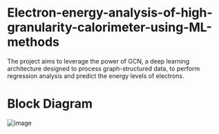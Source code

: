 # Electron-energy-analysis-of-high-granularity-calorimeter-using-ML-methods
The project aims to leverage the power of GCN, a deep learning architecture designed to process graph-structured data, to perform regression analysis and predict the energy levels of electrons.
# Block Diagram
![image](https://github.com/sahilsalunkhe25/Electron-energy-analysis-of-high-granularity-calorimeter-using-ML-methods/assets/105069915/05715168-8d55-423e-b95f-71cd09321d89)

